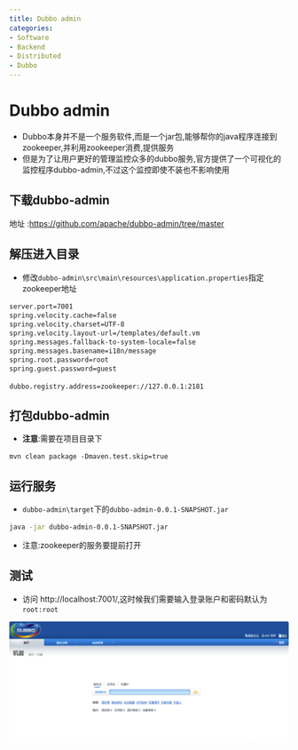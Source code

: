 ```yaml
---
title: Dubbo admin
categories:
- Software
- Backend
- Distributed
- Dubbo
---
```

# Dubbo admin

- Dubbo本身并不是一个服务软件,而是一个jar包,能够帮你的java程序连接到zookeeper,并利用zookeeper消费,提供服务
- 但是为了让用户更好的管理监控众多的dubbo服务,官方提供了一个可视化的监控程序dubbo-admin,不过这个监控即使不装也不影响使用

## 下载dubbo-admin

地址 :https://github.com/apache/dubbo-admin/tree/master

## 解压进入目录

- 修改`dubbo-admin\src\main\resources\application.properties`指定zookeeper地址

```properties
server.port=7001
spring.velocity.cache=false
spring.velocity.charset=UTF-8
spring.velocity.layout-url=/templates/default.vm
spring.messages.fallback-to-system-locale=false
spring.messages.basename=i18n/message
spring.root.password=root
spring.guest.password=guest

dubbo.registry.address=zookeeper://127.0.0.1:2181
```

## 打包dubbo-admin

- **注意**:需要在项目目录下

```shell
mvn clean package -Dmaven.test.skip=true
```

## 运行服务

- `dubbo-admin\target`下的`dubbo-admin-0.0.1-SNAPSHOT.jar`

```bash
java -jar dubbo-admin-0.0.1-SNAPSHOT.jar
```

- 注意:zookeeper的服务要提前打开

## 测试

- 访问 http://localhost:7001/,这时候我们需要输入登录账户和密码默认为`root:root`

![image-20201118124849858](https://raw.githubusercontent.com/LuShan123888/Files/main/Pictures/2020-12-10-2020-11-18-image-20201118124849858.png)
